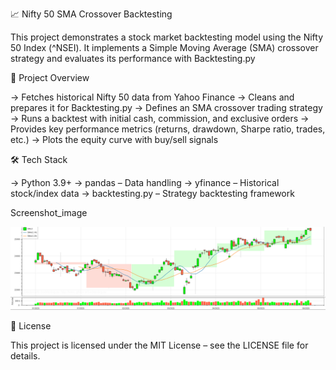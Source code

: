 📈 Nifty 50 SMA Crossover Backtesting

This project demonstrates a stock market backtesting model using the Nifty 50 Index (^NSEI). It implements a Simple Moving Average (SMA) crossover strategy and evaluates its performance with Backtesting.py

📌 Project Overview

-> Fetches historical Nifty 50 data from Yahoo Finance
-> Cleans and prepares it for Backtesting.py
-> Defines an SMA crossover trading strategy
-> Runs a backtest with initial cash, commission, and exclusive orders
-> Provides key performance metrics (returns, drawdown, Sharpe ratio, trades, etc.)
-> Plots the equity curve with buy/sell signals

🛠️ Tech Stack

-> Python 3.9+
-> pandas – Data handling
-> yfinance – Historical stock/index data
-> backtesting.py – Strategy backtesting framework

Screenshot_image

![Project Screenshot](screenshot.png)

📝 License

This project is licensed under the MIT License – see the LICENSE
 file for details.
